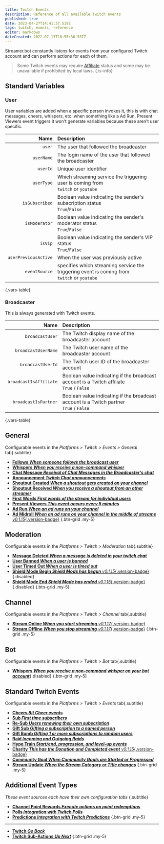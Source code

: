 ```yaml
---
title: Twitch Events
description: Reference of all available Twitch events
published: true
date: 2023-04-27T14:41:37.519Z
tags: twitch, events, reference
editor: markdown
dateCreated: 2022-07-13T18:55:36.587Z
---
```


Streamer.bot constantly listens for events from your configured Twitch account and can perform actions for each of them.

> Some Twitch events may require [Affiliate](https://help.twitch.tv/s/article/twitch-affiliate-program-faq) status and some may be unavailable if prohibited by local laws.
{.is-info}

## Standard Variables
### User
User variables are added when a specific person invokes it, this is with chat messages, cheers, whispers, etc. when something like a Ad Run, Present Viewers event triggers it won't generate variables because these aren't user specific.

Name | Description
----:|:------------
`user` | The user that followed the broadcaster
`userName` | The login name of the user that followed the broadcaster
`userId` | Unique user identifier
`userType` | Which streaming service the triggering user is coming from <br> `twitch` or `youtube`
`isSubscribed` | Boolean value indicating the sender's subscription status <br> `True`/`False`
`isModerator` | Boolean value indicating the sender's moderator status <br> `True`/`False`
`isVip` | Boolean value indicating the sender's VIP status <br> `True`/`False`
`userPreviousActive` | When the user was previously active
`eventSource` | specifies which streaming service the triggering event is coming from <br> `twitch` or `youtube`
{.vars-table}

### Broadcaster
This is always generated with Twitch events.

Name | Description
----:|:------------
`broadcastUser` | The Twitch display name of the broadcaster account
`broadcastUserName` | The Twitch user name of the broadcaster account
`broadcastUserId` | The Twitch user ID of the broadcaster account
`broadcastIsAffiliate` | Boolean value indicating if the broadcast account is a Twitch affiliate <br> `True` / `False`
`broadcastIsPartner` | Boolean value indicating if the broadcast account is a Twitch partner <br> `True` / `False`
{.vars-table}

## General
Configurable events in the *Platforms > Twitch > Events > General* tab{.subtitle}

- [<i class="mdi mdi-account text--twitch"></i> **Follows *When someone follows the broadcast user***](/Platforms/Twitch/Events/Follows)
- [<i class="mdi mdi-account-voice text--twitch"></i> **Whispers *When you receive a non-command whisper***](/Platforms/Twitch/Events/Whispers)
- [<i class="mdi mdi-comment-outline text--twitch"></i> **Chat Message *Receival of Chat Messages in the Broadcaster's chat***](/Platforms/Twitch/Events/Chat-Message)
- [<i class="mdi mdi-bullhorn text--twitch"></i> **Announcement *Twitch Chat announcements***](/Platforms/Twitch/Events/Announcement)
- [<i class="mdi mdi-account-star text--twitch"></i> **Shoutout Created *When a shoutout gets created on your channel***](/Platforms/Twitch/Events/Shoutout-Created)
- [<i class="mdi mdi-account-star text--twitch"></i> **Shoutout Received *When you receive a shoutout from an other streamer***](/Platforms/Twitch/Events/Shoutout-Received)
- [<i class="mdi mdi-numeric-1-box text--twitch"></i> **First Words *First words of the stream for individual users***](/Platforms/Twitch/Events/First-Words)
- [<i class="mdi mdi-account-multiple text--twitch"></i> **Present Viewers *This event occurs every 5 minutes***](/Platforms/Twitch/Events/Present-Viewers)
- [<i class="mdi mdi-television-classic text--twitch"></i> **Ad Run *When an ad runs on your channel***](/Platforms/Twitch/Events/Ad-Run)
- [<i class="mdi mdi-television-classic text--twitch"></i> **Ad Midroll *When an ad runs on your channel in the middle of streams*** *v0.1.15*{.version-badge}](/Platforms/Twitch/Events/Ad-Midroll)
{.btn-grid .my-5}

## Moderation
Configurable events in the *Platforms > Twitch > Moderation* tab{.subtitle}

- [<i class="mdi mdi-comment-remove-outline text--twitch"></i> **Message Deleted *When a message is deleted in your twitch chat***](/Platforms/Twitch/Events/Message-Deleted)
- [<i class="mdi mdi-account-minus text--twitch"></i> **User Banned *When a user is banned***](/Platforms/Twitch/Events/User-Banned)
- [<i class="mdi mdi-account-tie-voice-off text--twitch"></i> **User Timed Out *When a user is timed out***](/Platforms/Twitch/Events/User-Timed-Out)
- [<i class="mdi mdi-shield text--twitch"></i> **Shield Mode Begin *Shield Mode has begun*** *v0.1.15*{.version-badge}](/Platforms/Twitch/Events/Shield-Mode-Begin){.disabled}
- [<i class="mdi mdi-shield text--twitch"></i> **Shield Mode End *Shield Mode has ended*** *v0.1.15*{.version-badge}](/Platforms/Twitch/Events/Shield-Mode-End){.disabled}
{.btn-grid .my-5}

## Channel
Configurable events in the *Platforms > Twitch > Channel* tab{.subtitle}

* [<i class="mdi mdi-calendar-check-outline text--twitch"></i> **Stream Online *When you start streaming*** *v0.1.17*{.version-badge}](/Platforms/Twitch/Events/Stream-Online)
* [<i class="mdi mdi-calendar-remove-outline text--twitch"></i> **Stream Offline *When you stop streaming*** *v0.1.17*{.version-badge}](/Platforms/Twitch/Events/Stream-Offline)
{.btn-grid .my-5}

## Bot
Configurable events in the *Platforms > Twitch > Bot* tab{.subtitle}

- [<i class="mdi mdi-account-voice text--twitch"></i> **Whispers *When you receive a non-command whisper on your bot account***](/Platforms/Twitch/Events/Bot-Whispers){.disabled}
{.btn-grid .my-5}

## Standard Twitch Events
Configurable events in the *Platforms > Twitch > Events* tab{.subtitle}

- [<i class="mdi mdi-diamond-stone text--twitch"></i> **Cheers *Bit Cheer events***](/Platforms/Twitch/Events/Cheers)
- [<i class="mdi mdi-account-star-outline text--twitch"></i> **Sub *First time subscribers***](/Platforms/Twitch/Events/Sub)
- [<i class="mdi mdi-account-star text--twitch"></i> **Re-Sub *Users renewing their own subscription***](/Platforms/Twitch/Events/Sub)
- [<i class="mdi mdi-wallet-giftcard text--twitch"></i> **Gift Sub *Gifting a subscription to a named person***](/Platforms/Twitch/Events/Gift-Sub)
- [<i class="mdi mdi-gift text--twitch"></i> **Gift Bomb *Gifting 1 or more subscriptions to random users***](/Platforms/Twitch/Events/Gift-Bomb)
- [<i class="mdi mdi-target-account text--twitch"></i> **Raid *Incoming and Outgoing Raids***](/Platforms/Twitch/Events/Raid)
- [<i class="mdi mdi-train text--twitch"></i> **Hype Train *Start/end, progression, and level-up events***](/Platforms/Twitch/Events/Hype-Train)
- [<i class="mdi mdi-charity text--twitch"></i> **Charity *This has the Donation and Completed event*** *v0.1.15*{.version-badge}](/Platforms/Twitch/Events/Charity)
- [<i class="mdi mdi-progress-check text--twitch"></i> **Community Goal *When Community Goals are Started or Progressed***](/Platforms/Twitch/Events/Community-Goal)
- [<i class="mdi mdi-update text--twitch"></i> **Stream Update *When the Stream Category or Title changes***](/Platforms/Twitch/Events/Stream-Update)
{.btn-grid .my-5}

## Additional Event Types
*These event sources each have their own configuration tabs* {.subtitle}

- [<i class="mdi mdi-adjust text--twitch"></i>**Channel Point Rewards *Execute actions on point redemptions***](/Platforms/Twitch/Channel-Point-Rewards)
- [<i class="mdi mdi-poll text--twitch"></i>**Polls *Integration with Twitch Polls***](/Platforms/Twitch/Polls)
- [<i class="mdi mdi-poll mdi-flip-h text--twitch"></i>**Predictions *Integration with Twitch Predictions***](/Platforms/Twitch/Predictions)
{.btn-grid .my-5}

---

- [<i class="mdi mdi-chevron-left"></i>**Twitch *Go Back***](/Platforms/Twitch)
- [<i class="mdi mdi-twitch text--twitch"></i>**Twitch Sub-Actions *Up Next***](/Sub-Actions/Twitch)
{.btn-grid .my-5}